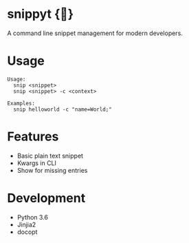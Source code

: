 # snippyt {:ledger:}
A command line snippet management for modern developers. 

# Usage
```
Usage:
  snip <snippet>
  snip <snippet> -c <context>

Examples:
  snip helloworld -c "name=World;"
```

# Features 
* Basic plain text snippet 
* Kwargs in CLI 
* Show for missing entries 

# Development
* Python 3.6
* Jinjia2
* docopt
